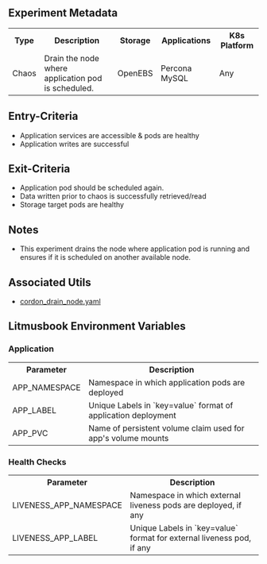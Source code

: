 ## Experiment Metadata

<table>
<tr>
<th> Type </th>
<th>  Description   </th>
<th>  Storage </th>
<th> Applications </th>
<th> K8s Platform </th>
</tr>
<tr>
<td>  Chaos </td>
<td> Drain the node where application pod is scheduled. </td>
<td> OpenEBS </td>
<td> Percona MySQL </td>
<td> Any </td>
</tr>
</table>  

## Entry-Criteria

-   Application services are accessible & pods are healthy
-   Application writes are successful 

## Exit-Criteria

-   Application pod should be scheduled again.
-   Data written prior to chaos is successfully retrieved/read
-   Storage target pods are healthy

## Notes

-   This experiment drains the node where application pod is running and ensures if it is scheduled on another available node.

## Associated Utils 

-   [cordon_drain_node.yaml](/chaoslib/litmus/cordon_drain_node.yaml)

## Litmusbook Environment Variables

### Application

<table>
<tr>
<th> Parameter </th>
<th>  Description   </th>
</tr>
<tr>
<td> APP_NAMESPACE  </td>
<td> Namespace in which application pods are deployed  </td>
</tr>
<tr>
<td> APP_LABEL </td>
<td> Unique Labels in `key=value` format of application deployment </td>
</tr>
<tr>
<td> APP_PVC  </td>
<td> Name of persistent volume claim used for app's volume mounts </td>
</tr>
</table>  

### Health Checks 

<table>
<tr>
<th> Parameter </th>
<th>  Description   </th>
</tr>
<tr>
<td> LIVENESS_APP_NAMESPACE  </td>
<td> Namespace in which external liveness pods are deployed, if any </td>
</tr>
<tr>
<td> LIVENESS_APP_LABEL </td>
<td> Unique Labels in `key=value` format for external liveness pod, if any  </td>
</tr>
</table>  
